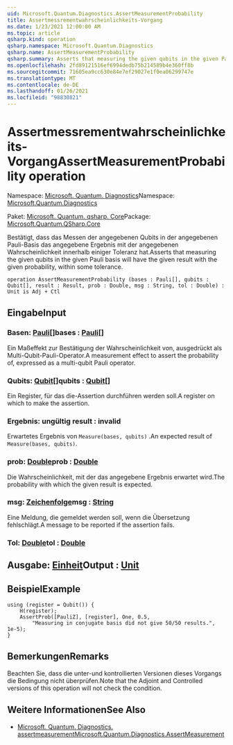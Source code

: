 ```yaml
---
uid: Microsoft.Quantum.Diagnostics.AssertMeasurementProbability
title: Assertmessrementwahrscheinlichkeits-Vorgang
ms.date: 1/23/2021 12:00:00 AM
ms.topic: article
qsharp.kind: operation
qsharp.namespace: Microsoft.Quantum.Diagnostics
qsharp.name: AssertMeasurementProbability
qsharp.summary: Asserts that measuring the given qubits in the given Pauli basis will have the given result with the given probability, within some tolerance.
ms.openlocfilehash: 2fd89121516ef6994dedb75b214589b4e360ff8b
ms.sourcegitcommit: 71605ea9cc630e84e7ef29027e1f0ea06299747e
ms.translationtype: MT
ms.contentlocale: de-DE
ms.lasthandoff: 01/26/2021
ms.locfileid: "98830821"
---
```

# <a name="assertmeasurementprobability-operation"></a><span data-ttu-id="87d6e-102">Assertmessrementwahrscheinlichkeits-Vorgang</span><span class="sxs-lookup"><span data-stu-id="87d6e-102">AssertMeasurementProbability operation</span></span>

<span data-ttu-id="87d6e-103">Namespace: [Microsoft. Quantum. Diagnostics](xref:Microsoft.Quantum.Diagnostics)</span><span class="sxs-lookup"><span data-stu-id="87d6e-103">Namespace: [Microsoft.Quantum.Diagnostics](xref:Microsoft.Quantum.Diagnostics)</span></span>

<span data-ttu-id="87d6e-104">Paket: [Microsoft. Quantum. qsharp. Core](https://nuget.org/packages/Microsoft.Quantum.QSharp.Core)</span><span class="sxs-lookup"><span data-stu-id="87d6e-104">Package: [Microsoft.Quantum.QSharp.Core](https://nuget.org/packages/Microsoft.Quantum.QSharp.Core)</span></span>


<span data-ttu-id="87d6e-105">Bestätigt, dass das Messen der angegebenen Qubits in der angegebenen Pauli-Basis das angegebene Ergebnis mit der angegebenen Wahrscheinlichkeit innerhalb einiger Toleranz hat.</span><span class="sxs-lookup"><span data-stu-id="87d6e-105">Asserts that measuring the given qubits in the given Pauli basis will have the given result with the given probability, within some tolerance.</span></span>

```qsharp
operation AssertMeasurementProbability (bases : Pauli[], qubits : Qubit[], result : Result, prob : Double, msg : String, tol : Double) : Unit is Adj + Ctl
```


## <a name="input"></a><span data-ttu-id="87d6e-106">Eingabe</span><span class="sxs-lookup"><span data-stu-id="87d6e-106">Input</span></span>

### <a name="bases--pauli"></a><span data-ttu-id="87d6e-107">Basen: [Pauli](xref:microsoft.quantum.lang-ref.pauli)[]</span><span class="sxs-lookup"><span data-stu-id="87d6e-107">bases : [Pauli](xref:microsoft.quantum.lang-ref.pauli)[]</span></span>

<span data-ttu-id="87d6e-108">Ein Maßeffekt zur Bestätigung der Wahrscheinlichkeit von, ausgedrückt als Multi-Qubit-Pauli-Operator.</span><span class="sxs-lookup"><span data-stu-id="87d6e-108">A measurement effect to assert the probability of, expressed as a multi-qubit Pauli operator.</span></span>


### <a name="qubits--qubit"></a><span data-ttu-id="87d6e-109">Qubits: [Qubit](xref:microsoft.quantum.lang-ref.qubit)[]</span><span class="sxs-lookup"><span data-stu-id="87d6e-109">qubits : [Qubit](xref:microsoft.quantum.lang-ref.qubit)[]</span></span>

<span data-ttu-id="87d6e-110">Ein Register, für das die-Assertion durchführen werden soll.</span><span class="sxs-lookup"><span data-stu-id="87d6e-110">A register on which to make the assertion.</span></span>


### <a name="result--__invalidresult__"></a><span data-ttu-id="87d6e-111">Ergebnis: __ungültig <Result>__</span><span class="sxs-lookup"><span data-stu-id="87d6e-111">result : __invalid<Result>__</span></span>

<span data-ttu-id="87d6e-112">Erwartetes Ergebnis von `Measure(bases, qubits)` .</span><span class="sxs-lookup"><span data-stu-id="87d6e-112">An expected result of `Measure(bases, qubits)`.</span></span>


### <a name="prob--double"></a><span data-ttu-id="87d6e-113">prob: [Double](xref:microsoft.quantum.lang-ref.double)</span><span class="sxs-lookup"><span data-stu-id="87d6e-113">prob : [Double](xref:microsoft.quantum.lang-ref.double)</span></span>

<span data-ttu-id="87d6e-114">Die Wahrscheinlichkeit, mit der das angegebene Ergebnis erwartet wird.</span><span class="sxs-lookup"><span data-stu-id="87d6e-114">The probability with which the given result is expected.</span></span>


### <a name="msg--string"></a><span data-ttu-id="87d6e-115">msg: [Zeichenfolge](xref:microsoft.quantum.lang-ref.string)</span><span class="sxs-lookup"><span data-stu-id="87d6e-115">msg : [String](xref:microsoft.quantum.lang-ref.string)</span></span>

<span data-ttu-id="87d6e-116">Eine Meldung, die gemeldet werden soll, wenn die Übersetzung fehlschlägt.</span><span class="sxs-lookup"><span data-stu-id="87d6e-116">A message to be reported if the assertion fails.</span></span>


### <a name="tol--double"></a><span data-ttu-id="87d6e-117">Tol: [Double](xref:microsoft.quantum.lang-ref.double)</span><span class="sxs-lookup"><span data-stu-id="87d6e-117">tol : [Double](xref:microsoft.quantum.lang-ref.double)</span></span>





## <a name="output--unit"></a><span data-ttu-id="87d6e-118">Ausgabe: [Einheit](xref:microsoft.quantum.lang-ref.unit)</span><span class="sxs-lookup"><span data-stu-id="87d6e-118">Output : [Unit](xref:microsoft.quantum.lang-ref.unit)</span></span>



## <a name="example"></a><span data-ttu-id="87d6e-119">Beispiel</span><span class="sxs-lookup"><span data-stu-id="87d6e-119">Example</span></span>

```qsharp
using (register = Qubit()) {
    H(register);
    AssertProb([PauliZ], [register], One, 0.5,
        "Measuring in conjugate basis did not give 50/50 results.", 1e-5);
}
```

## <a name="remarks"></a><span data-ttu-id="87d6e-120">Bemerkungen</span><span class="sxs-lookup"><span data-stu-id="87d6e-120">Remarks</span></span>

<span data-ttu-id="87d6e-121">Beachten Sie, dass die unter-und kontrollierten Versionen dieses Vorgangs die Bedingung nicht überprüfen.</span><span class="sxs-lookup"><span data-stu-id="87d6e-121">Note that the Adjoint and Controlled versions of this operation will not check the condition.</span></span>

## <a name="see-also"></a><span data-ttu-id="87d6e-122">Weitere Informationen</span><span class="sxs-lookup"><span data-stu-id="87d6e-122">See Also</span></span>

- [<span data-ttu-id="87d6e-123">Microsoft. Quantum. Diagnostics. assertmeasurement</span><span class="sxs-lookup"><span data-stu-id="87d6e-123">Microsoft.Quantum.Diagnostics.AssertMeasurement</span></span>](xref:Microsoft.Quantum.Diagnostics.AssertMeasurement)